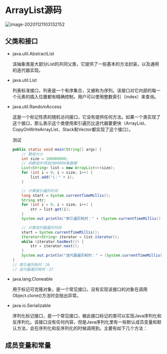 # ArrayList源码

![image-20201121103132152](https://yeyangshu-picgo.oss-cn-shanghai.aliyuncs.com/img/image-20201121103132152.png)

## 父类和接口

- java.util.AbstractList

  该抽象类是大部分List的共同父类，它提供了一些基本的方法封装，以及通用的迭代器实现。

- java.util.List

  列表标准接口，列表是一个有序集合，又被称为序列。该接口对它内部的每一个元素的插入位置都有精确控制，用户可以使用整数索引（index）来查询。

- java.util.RandomAccess

  这是一个标记性质的随机访问接口，它没有提供任何方法。如果一个类实现了这个接口，那么表示这个类使用索引遍历比迭代器要更快（ArrayList、CopyOnWriteArrayList、Stack和Vector都实现了这个接口）。

  测试

  ```java
  public static void main(String[] args) {
      // 数组大小
      int size = 100000000;
      // 向数组中添加2000000条数据
      List<String> list = new ArrayList<>(size);
      for (int i = 0; i < size; i++) {
          list.add("i：" + i);
      }
  
      // 计算索引遍历时间
      long start = System.currentTimeMillis();
      String str;
      for (int i = 0; i < size; i++) {
          str = list.get(i);
      }
      System.out.println("索引遍历耗时：" + (System.currentTimeMillis() - start));
  
      // 计算迭代器遍历时间
      start = System.currentTimeMillis();
      Iterator<String> iterator = list.iterator();
      while (iterator.hasNext()) {
          str = iterator.next();
      }
      System.out.println("迭代器遍历耗时：" + (System.currentTimeMillis() - start));
  }
  // 索引遍历耗时：26
  // 迭代器遍历耗时：27
  ```

- java.lang.Cloneable

  用于标记可克隆对象，是一个常见接口，没有实现该接口的对象在调用Object.clone()方法时会抛出异常。

- java.io.Serializable

  序列化标记接口，是一个常见接口，被此接口标记的类可以实现Java序列化和反序列化。该接口没有任何内容，但是Java序列化里有一些默认成员变量和默认方法，会在序列化和反序列化的时候调用到。主要有如下几个方法：

## 成员变量和常量